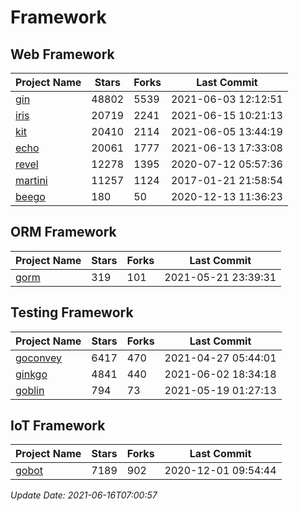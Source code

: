 # Framework

## Web Framework
| Project Name | Stars | Forks | Last Commit |
| ------------ | ----- | ----- | ----------- |
| [gin](https://github.com/gin-gonic/gin) | 48802 | 5539 | 2021-06-03 12:12:51 |
| [iris](https://github.com/kataras/iris) | 20719 | 2241 | 2021-06-15 10:21:13 |
| [kit](https://github.com/go-kit/kit) | 20410 | 2114 | 2021-06-05 13:44:19 |
| [echo](https://github.com/labstack/echo) | 20061 | 1777 | 2021-06-13 17:33:08 |
| [revel](https://github.com/revel/revel) | 12278 | 1395 | 2020-07-12 05:57:36 |
| [martini](https://github.com/go-martini/martini) | 11257 | 1124 | 2017-01-21 21:58:54 |
| [beego](https://github.com/astaxie/beego) | 180 | 50 | 2020-12-13 11:36:23 |

## ORM Framework
| Project Name | Stars | Forks | Last Commit |
| ------------ | ----- | ----- | ----------- |
| [gorm](https://github.com/jinzhu/gorm) | 319 | 101 | 2021-05-21 23:39:31 |

## Testing Framework
| Project Name | Stars | Forks | Last Commit |
| ------------ | ----- | ----- | ----------- |
| [goconvey](https://github.com/smartystreets/goconvey) | 6417 | 470 | 2021-04-27 05:44:01 |
| [ginkgo](https://github.com/onsi/ginkgo) | 4841 | 440 | 2021-06-02 18:34:18 |
| [goblin](https://github.com/franela/goblin) | 794 | 73 | 2021-05-19 01:27:13 |

## IoT Framework
| Project Name | Stars | Forks | Last Commit |
| ------------ | ----- | ----- | ----------- |
| [gobot](https://github.com/hybridgroup/gobot) | 7189 | 902 | 2020-12-01 09:54:44 |

*Update Date: 2021-06-16T07:00:57*